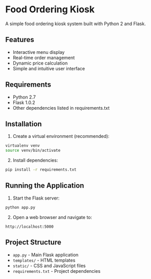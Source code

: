 # Food Ordering Kiosk

A simple food ordering kiosk system built with Python 2 and Flask.

## Features

- Interactive menu display
- Real-time order management
- Dynamic price calculation
- Simple and intuitive user interface

## Requirements

- Python 2.7
- Flask 1.0.2
- Other dependencies listed in requirements.txt

## Installation

1. Create a virtual environment (recommended):
```bash
virtualenv venv
source venv/bin/activate
```

2. Install dependencies:
```bash
pip install -r requirements.txt
```

## Running the Application

1. Start the Flask server:
```bash
python app.py
```

2. Open a web browser and navigate to:
```
http://localhost:5000
```

## Project Structure

- `app.py` - Main Flask application
- `templates/` - HTML templates
- `static/` - CSS and JavaScript files
- `requirements.txt` - Project dependencies
